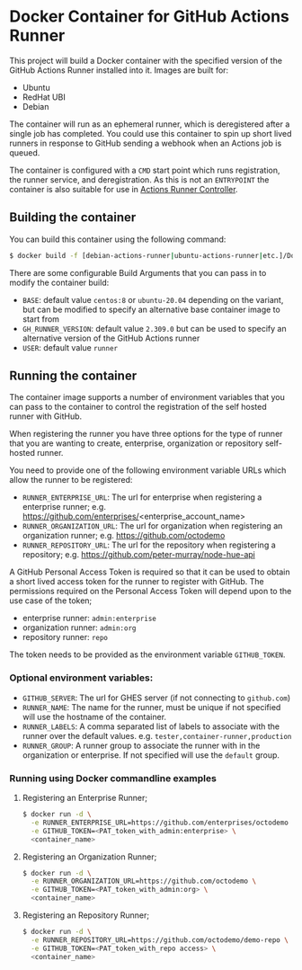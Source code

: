 # Docker Container for GitHub Actions Runner

This project will build a Docker container with the specified version of the GitHub Actions Runner installed into it. Images are built for:

- Ubuntu
- RedHat UBI
- Debian

The container will run as an ephemeral runner, which is deregistered after a single job has completed. You could use this container to spin up short lived runners in response to GitHub sending a webhook when an Actions job is queued.

The container is configured with a `CMD` start point which runs registration, the runner service, and deregistration. As this is not an `ENTRYPOINT` the container is also suitable for use in [Actions Runner Controller](https://github.com/actions/actions-runner-controller/tree/master).

## Building the container

You can build this container using the following command:

```bash
$ docker build -f [debian-actions-runner|ubuntu-actions-runner|etc.]/Dockerfile -t <container_tag> .
```

There are some configurable Build Arguments that you can pass in to modify the container build:

* `BASE`: default value `centos:8` or `ubuntu-20.04` depending on the variant, but can be modified to specify an alternative base container image to start from
* `GH_RUNNER_VERSION`: default value `2.309.0` but can be used to specify an alternative version of the GitHub Actions runner
* `USER`: default value `runner`

## Running the container

The container image supports a number of environment variables that you can pass to the container to control the registration of the self hosted runner with GitHub.

When registering the runner you have three options for the type of runner that you are wanting to create, enterprise, organization or repository self-hosted runner.

You need to provide one of the following environment variable URLs which allow the runner to be registered:

* `RUNNER_ENTERPRISE_URL`: The url for enterprise when registering a enterprise runner; e.g. https://github.com/enterprises/<enterprise_account_name>
* `RUNNER_ORGANIZATION_URL`: The url for organization when registering an organization runner; e.g. https://github.com/octodemo
* `RUNNER_REPOSITORY_URL`: The url for the repository when registering a repository; e.g. https://github.com/peter-murray/node-hue-api

A GitHub Personal Access Token is required so that it can be used to obtain a short lived access token for the runner to register with GitHub. The permissions required on the Personal Access Token will depend upon to the use case of the token;

* enterprise runner: `admin:enterprise`
* organization runner: `admin:org`
* repository runner: `repo`

The token needs to be provided as the environment variable `GITHUB_TOKEN`.

### Optional environment variables:

* `GITHUB_SERVER`: The url for GHES server (if not connecting to `github.com`)
* `RUNNER_NAME`: The name for the runner, must be unique if not specified will use the hostname of the container.
* `RUNNER_LABELS`: A comma separated list of labels to associate with the runner over the default values. e.g. `tester,container-runner,production`
* `RUNNER_GROUP`: A runner group to associate the runner with in the organization or enterprise. If not specified will use the `default` group.

### Running using Docker commandline examples

1. Registering an Enterprise Runner;

    ```bash
    $ docker run -d \
      -e RUNNER_ENTERPRISE_URL=https://github.com/enterprises/octodemo \
      -e GITHUB_TOKEN=<PAT_token_with_admin:enterprise> \
      <container_name>
    ```

1. Registering an Organization Runner;

    ```bash
    $ docker run -d \
      -e RUNNER_ORGANIZATION_URL=https://github.com/octodemo \
      -e GITHUB_TOKEN=<PAT_token_with_admin:org> \
      <container_name>
    ```

1. Registering an Repository Runner;

    ```bash
    $ docker run -d \
      -e RUNNER_REPOSITORY_URL=https://github.com/octodemo/demo-repo \
      -e GITHUB_TOKEN=<PAT_token_with_repo access> \
      <container_name>
    ```
